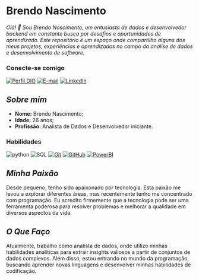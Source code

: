 
# Brendo Nascimento

_Olá! 👋 Sou Brendo Nascimento, um entusiasta de dados e desenvolvedor backend em constante busca por desafios e oportunidades de aprendizado. Este repositório é um espaço onde compartilho alguns dos meus projetos, experiências e aprendizados no campo da análise de dados e desenvolvimento de software._

### Conecte-se comigo

[![Perfil DIO](https://img.shields.io/badge/-Meu%20Perfil%20na%20DIO-30A3DC?style=for-the-badge)](https://www.dio.me/users/brendoribeiro8/)
[![E-mail](https://img.shields.io/badge/-Email-000?style=for-the-badge&logo=microsoft-outlook&logoColor=E94D5F)](brendonascimento8@gmail.com) 
[![LinkedIn](https://img.shields.io/badge/-LinkedIn-000?style=for-the-badge&logo=linkedin&logoColor=30A3DC)](https://www.linkedin.com/in/brendonascimento/)

## _Sobre mim_
- **Nome:**  Brendo Nascimento;
- **Idade:** 26 anos;
- **Profissão:** Analista de Dados e Desenvolvedor iniciante.


### Habilidades

![python](https://img.shields.io/badge/Python-000?style=for-the-badge&logo=python&logoColor=30A3DC)
![SQL](https://img.shields.io/badge/mysql-000?style=for-the-badge&logo=mysql&logoColor=E94D5F)
[![Git](https://img.shields.io/badge/Git-000?style=for-the-badge&logo=git&logoColor=E94D5F)](https://git-scm.com/doc)
[![GitHub](https://img.shields.io/badge/GitHub-000?style=for-the-badge&logo=github&logoColor=30A3DC)](https://docs.github.com/)
[![PowerBI](https://img.shields.io/badge/powerbi-000?style=for-the-badge&logo=powerbi&logoColor=fff)](https://docs.github.com/)





## _Minha Paixão_
Desde pequeno, tenho sido apaixonado por tecnologia. Esta paixão me levou a explorar diferentes áreas, mas recentemente tenho me concentrado com programação. Eu acredito firmemente que a tecnologia pode ser uma ferramenta poderosa para resolver problemas e melhorar a qualidade em diversos aspectos da vida.

## _O Que Faço_
Atualmente, trabalho como analista de dados, onde utilizo minhas habilidades analíticas para extrair insights valiosos a partir de conjuntos de dados complexos. Além disso, estou entrando no mundo da programação, buscando aprender novas linguagens e desenvolver minhas habilidades de codificação.


